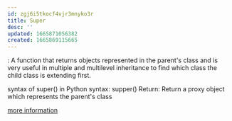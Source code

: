 ```yaml
---
id: zgj6i5tkocf4vjr3mnyko3r
title: Super
desc: ''
updated: 1665871056382
created: 1665869115665
---
```

: A function that returns objects represented in the parent's class and is very useful in multiple and multilevel inheritance to find which class the child class is extending first.

syntax of super() in Python
syntax: supper()
Return: Return a proxy object which represents the parent's class

[more information](https://www.geeksforgeeks.org/python-super/)